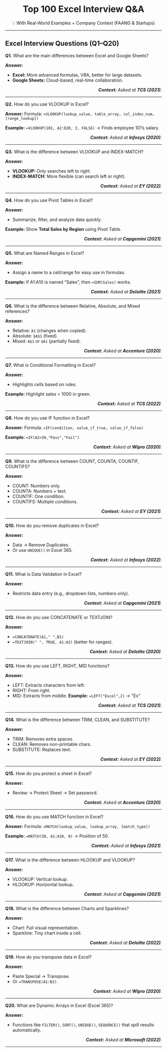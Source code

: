 <div align="center">

#  Top 100 Excel Interview Q&A  
💡 With Real-World Examples + Company Context (FAANG & Startups)

</div>

---

## **Excel Interview Questions (Q1–Q20)**

**Q1.** What are the main differences between Excel and Google Sheets?

**Answer:**

* **Excel:** More advanced formulas, VBA, better for large datasets.
* **Google Sheets:** Cloud-based, real-time collaboration.
<p align="right"><b><i>Context:</b> Asked at <b>TCS (2021)</b>.</i></p>

---

**Q2.** How do you use VLOOKUP in Excel?

**Answer:**
Formula: `=VLOOKUP(lookup_value, table_array, col_index_num, [range_lookup])`

**Example:**
`=VLOOKUP(101, A2:D20, 3, FALSE)` → Finds employee 101’s salary.
<p align="right"><b><i>Context:</b> Asked at <b>Infosys (2020)</b>.</i></p>

---

**Q3.** What is the difference between VLOOKUP and INDEX-MATCH?

**Answer:**

* **VLOOKUP:** Only searches left to right.
* **INDEX-MATCH:** More flexible (can search left or right).

<p align="right"><b><i>Context:</b> Asked at <b>EY (2022)</b>.</i></p>

---

**Q4.** How do you use Pivot Tables in Excel?

**Answer:**

* Summarize, filter, and analyze data quickly.

**Example:**
  Show **Total Sales by Region** using Pivot Table.

<p align="right"><b><i>Context:</b> Asked at <b>Capgemini (2021)</b>.</i></p>

---

**Q5.** What are Named Ranges in Excel?

**Answer:**

* Assign a name to a cell/range for easy use in formulas.

**Example:**
  If A1\:A10 is named “Sales”, then `=SUM(Sales)` works.
<p align="right"><b><i>Context:</b> Asked at <b>Deloitte (2021)</b>.</i></p>

---

**Q6.** What is the difference between Relative, Absolute, and Mixed references?

**Answer:**

* Relative: `A1` (changes when copied).
* Absolute: `$A$1` (fixed).
* Mixed: `A$1` or `$A1` (partially fixed).

<p align="right"><b><i>Context:</b> Asked at <b>Accenture (2020)</b>.</i></p>

---

**Q7.** What is Conditional Formatting in Excel?

**Answer:**

* Highlights cells based on rules.

**Example:** Highlight sales > 1000 in green.
<p align="right"><b><i>Context:</b> Asked at <b>TCS (2022)</b>.</i></p>

---

**Q8.** How do you use IF function in Excel?

**Answer:**
Formula: `=IF(condition, value_if_true, value_if_false)`

**Example:** `=IF(A2>50,"Pass","Fail")`
<p align="right"><b><i>Context:</b> Asked at <b>Wipro (2020)</b>.</i></p>

---

**Q9.** What is the difference between COUNT, COUNTA, COUNTIF, COUNTIFS?

**Answer:**

* COUNT: Numbers only.
* COUNTA: Numbers + text.
* COUNTIF: One condition.
* COUNTIFS: Multiple conditions.
<p align="right"><b><i>Context:</b> Asked at <b>EY (2021)</b>.</i></p>

---

**Q10.** How do you remove duplicates in Excel?

**Answer:**

* Data → Remove Duplicates.
* Or use `UNIQUE()` in Excel 365.
<p align="right"><b><i>Context:</b> Asked at <b>Infosys (2022)</b>.</i></p>

---

**Q11.** What is Data Validation in Excel?

**Answer:**

* Restricts data entry (e.g., dropdown lists, numbers only).
<p align="right"><b><i>Context:</b> Asked at <b>Capgemini (2021)</b>.</i></p>

---

**Q12.** How do you use CONCATENATE or TEXTJOIN?

**Answer:**

* `=CONCATENATE(A1," ",B1)`
* `=TEXTJOIN(" ", TRUE, A1:A3)` (better for ranges).
<p align="right"><b><i>Context:</b> Asked at <b>Deloitte (2020)</b>.</i></p>

---

**Q13.** How do you use LEFT, RIGHT, MID functions?

**Answer:**

* LEFT: Extracts characters from left.
* RIGHT: From right.
* MID: Extracts from middle.
  **Example:** `=LEFT("Excel",2)` → "Ex"
<p align="right"><b><i>Context:</b> Asked at <b>TCS (2021)</b>.</i></p>

---

**Q14.** What is the difference between TRIM, CLEAN, and SUBSTITUTE?

**Answer:**

* TRIM: Removes extra spaces.
* CLEAN: Removes non-printable chars.
* SUBSTITUTE: Replaces text.
<p align="right"><b><i>Context:</b> Asked at <b>EY (2022)</b>.</i></p>

---

**Q15.** How do you protect a sheet in Excel?

**Answer:**

* Review → Protect Sheet → Set password.
<p align="right"><b><i>Context:</b> Asked at <b>Accenture (2020)</b>.</i></p>

---

**Q16.** How do you use MATCH function in Excel?

**Answer:**
Formula: `=MATCH(lookup_value, lookup_array, [match_type])`

**Example:** `=MATCH(50, A1:A10, 0)` → Position of 50.
<p align="right"><b><i>Context:</b> Asked at <b>Infosys (2021)</b>.</i></p>

---

**Q17.** What is the difference between HLOOKUP and VLOOKUP?

**Answer:**

* VLOOKUP: Vertical lookup.
* HLOOKUP: Horizontal lookup.
<p align="right"><b><i>Context:</b> Asked at <b>Capgemini (2021)</b>.</i></p>

---

**Q18.** What is the difference between Charts and Sparklines?

**Answer:**

* Chart: Full visual representation.
* Sparkline: Tiny chart inside a cell.
<p align="right"><b><i>Context:</b> Asked at <b>Deloitte (2022)</b>.</i></p>

---

**Q19.** How do you transpose data in Excel?

**Answer:**

* Paste Special → Transpose.
* Or `=TRANSPOSE(A1:B3)`.
<p align="right"><b><i>Context:</b> Asked at <b>Wipro (2020)</b>.</i></p>

---

**Q20.** What are Dynamic Arrays in Excel (Excel 365)?

**Answer:**

* Functions like `FILTER()`, `SORT()`, `UNIQUE()`, `SEQUENCE()` that spill results automatically.
<p align="right"><b><i>Context:</b> Asked at <b>Microsoft (2022)</b>.</i></p>

---

